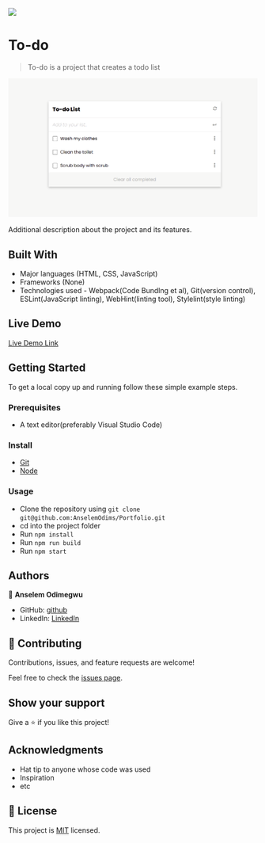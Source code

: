 ![](https://img.shields.io/badge/Todo-List-blueviolet)

# To-do 

> To-do is a project that creates a todo list

![screenshot](./src/images/screenshots/todo.png)

Additional description about the project and its features.

## Built With

- Major languages (HTML, CSS, JavaScript)
- Frameworks (None)
- Technologies used - Webpack(Code Bundlng et al), Git(version control), ESLint(JavaScript linting), WebHint(linting tool), Stylelint(style linting)

## Live Demo

[Live Demo Link](https://anselemodims.github.io/To-Do/src/)


## Getting Started

To get a local copy up and running follow these simple example steps.

### Prerequisites
 - A text editor(preferably Visual Studio Code)
### Install
  -  [Git](https://git-scm.com/downloads)
  -  [Node](https://nodejs.org/en/download/)
### Usage
  - Clone the repository using  ``` git clone git@github.com:AnselemOdims/Portfolio.git ```
  -  cd into the project folder
  -  Run ``` npm install ```
  -  Run ``` npm run build ```
  -  Run ``` npm start ```

## Authors

👤 **Anselem Odimegwu**

- GitHub: [github](https://github.com/AnselemOdims)
- LinkedIn: [LinkedIn](https://www.linkedin.com/in/anselem-odimegwu-65a679104/)

## 🤝 Contributing

Contributions, issues, and feature requests are welcome!

Feel free to check the [issues page](../../issues/).

## Show your support

Give a ⭐️ if you like this project!

## Acknowledgments

- Hat tip to anyone whose code was used
- Inspiration
- etc

## 📝 License

This project is [MIT](https://opensource.org/licenses/MIT) licensed.
